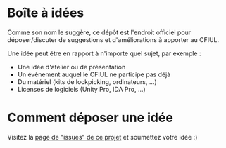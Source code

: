 # Boîte à idées

Comme son nom le suggère, ce dépôt est l'endroit officiel pour déposer/discuter de suggestions et d'améliorations à apporter au CFIUL.

Une idée peut être en rapport à n'importe quel sujet, par exemple :

- Une idée d'atelier ou de présentation
- Un évènement auquel le CFIUL ne participe pas déjà
- Du matériel (kits de lockpicking, ordinateurs, ...)
- Licenses de logiciels (Unity Pro, IDA Pro, ...)

# Comment déposer une idée

Visitez la [page de "issues" de ce projet](https://github.com/CFI-UL/suggestion-box/issues) et soumettez votre idée :)
